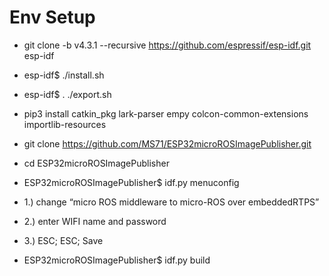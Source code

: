 # Env Setup

* git clone -b v4.3.1  --recursive https://github.com/espressif/esp-idf.git esp-idf
* esp-idf$ ./install.sh
* esp-idf$ . ./export.sh 
* pip3 install catkin_pkg lark-parser empy colcon-common-extensions importlib-resources

* git clone https://github.com/MS71/ESP32microROSImagePublisher.git
* cd ESP32microROSImagePublisher
* ESP32microROSImagePublisher$ idf.py menuconfig
* 1.) change “micro ROS middleware to micro-ROS over embeddedRTPS”
* 2.) enter WIFI name and password
* 3.) ESC; ESC; Save
* ESP32microROSImagePublisher$ idf.py build



